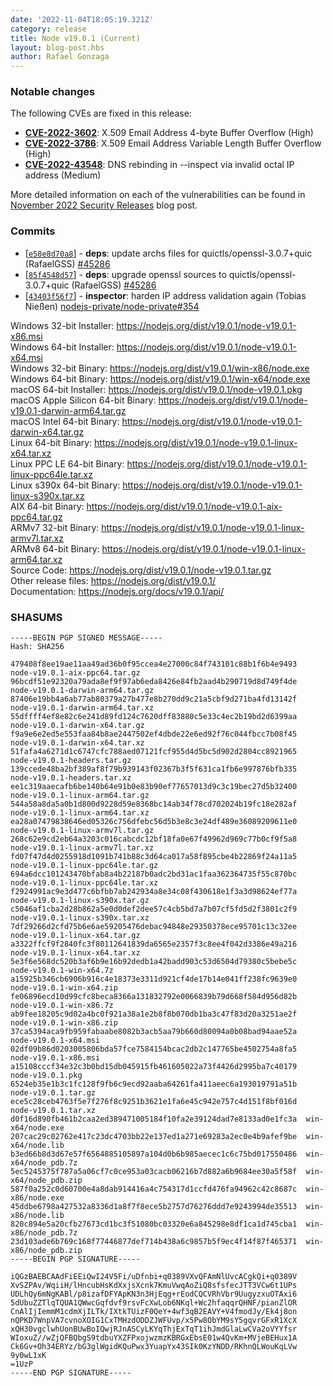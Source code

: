 ```yaml
---
date: '2022-11-04T18:05:19.321Z'
category: release
title: Node v19.0.1 (Current)
layout: blog-post.hbs
author: Rafael Gonzaga
---
```


### Notable changes

The following CVEs are fixed in this release:

- **[CVE-2022-3602](https://cve.mitre.org/cgi-bin/cvename.cgi?name=CVE-2022-3602)**: X.509 Email Address 4-byte Buffer Overflow (High)
- **[CVE-2022-3786](https://cve.mitre.org/cgi-bin/cvename.cgi?name=CVE-2022-3786)**: X.509 Email Address Variable Length Buffer Overflow (High)
- **[CVE-2022-43548](https://cve.mitre.org/cgi-bin/cvename.cgi?name=CVE-2022-43548)**: DNS rebinding in --inspect via invalid octal IP address (Medium)

More detailed information on each of the vulnerabilities can be found in [November 2022 Security Releases](https://nodejs.org/en/blog/vulnerability/november-2022-security-releases/) blog post.

### Commits

- \[[`e58e8d70a8`](https://github.com/nodejs/node/commit/e58e8d70a8)] - **deps**: update archs files for quictls/openssl-3.0.7+quic (RafaelGSS) [#45286](https://github.com/nodejs/node/pull/45286)
- \[[`85f4548d57`](https://github.com/nodejs/node/commit/85f4548d57)] - **deps**: upgrade openssl sources to quictls/openssl-3.0.7+quic (RafaelGSS) [#45286](https://github.com/nodejs/node/pull/45286)
- \[[`43403f56f7`](https://github.com/nodejs/node/commit/43403f56f7)] - **inspector**: harden IP address validation again (Tobias Nießen) [nodejs-private/node-private#354](https://github.com/nodejs-private/node-private/pull/354)

Windows 32-bit Installer: https://nodejs.org/dist/v19.0.1/node-v19.0.1-x86.msi \
Windows 64-bit Installer: https://nodejs.org/dist/v19.0.1/node-v19.0.1-x64.msi \
Windows 32-bit Binary: https://nodejs.org/dist/v19.0.1/win-x86/node.exe \
Windows 64-bit Binary: https://nodejs.org/dist/v19.0.1/win-x64/node.exe \
macOS 64-bit Installer: https://nodejs.org/dist/v19.0.1/node-v19.0.1.pkg \
macOS Apple Silicon 64-bit Binary: https://nodejs.org/dist/v19.0.1/node-v19.0.1-darwin-arm64.tar.gz \
macOS Intel 64-bit Binary: https://nodejs.org/dist/v19.0.1/node-v19.0.1-darwin-x64.tar.gz \
Linux 64-bit Binary: https://nodejs.org/dist/v19.0.1/node-v19.0.1-linux-x64.tar.xz \
Linux PPC LE 64-bit Binary: https://nodejs.org/dist/v19.0.1/node-v19.0.1-linux-ppc64le.tar.xz \
Linux s390x 64-bit Binary: https://nodejs.org/dist/v19.0.1/node-v19.0.1-linux-s390x.tar.xz \
AIX 64-bit Binary: https://nodejs.org/dist/v19.0.1/node-v19.0.1-aix-ppc64.tar.gz \
ARMv7 32-bit Binary: https://nodejs.org/dist/v19.0.1/node-v19.0.1-linux-armv7l.tar.xz \
ARMv8 64-bit Binary: https://nodejs.org/dist/v19.0.1/node-v19.0.1-linux-arm64.tar.xz \
Source Code: https://nodejs.org/dist/v19.0.1/node-v19.0.1.tar.gz \
Other release files: https://nodejs.org/dist/v19.0.1/ \
Documentation: https://nodejs.org/docs/v19.0.1/api/

### SHASUMS

```
-----BEGIN PGP SIGNED MESSAGE-----
Hash: SHA256

479408f8ee19ae11aa49ad36b0f95ccea4e27000c84f743101c88b1f6b4e9493  node-v19.0.1-aix-ppc64.tar.gz
96bcdf51e92320a79ada8ef9f97ab6eda8426e84fb2aad4b290719d8d749f4de  node-v19.0.1-darwin-arm64.tar.gz
87406e19bb4a6ab77ab80379a27b477e8b270dd9c21a5cbf9d271ba4fd13142f  node-v19.0.1-darwin-arm64.tar.xz
55dffff4ef8e82c6e241d89fd124c7620dff83880c5e33c4ec2b19bd2d6399aa  node-v19.0.1-darwin-x64.tar.gz
f9a9e6e2ed5e553faa84b8ae2447502ef4dbde22e6ed92f76c044fbcc7b08f45  node-v19.0.1-darwin-x64.tar.xz
51fafa4a6271d1c6747cfc788aed07121fcf955d4d5bc5d902d2804cc8921965  node-v19.0.1-headers.tar.gz
139ccede48ba2bf389af8f79b939143f02367b3f5f631ca1fb6e997876bfb335  node-v19.0.1-headers.tar.xz
ee1c319aaecafb6be140b64e91b0e83b90ef77657013d9c3c19bec27d5b32400  node-v19.0.1-linux-arm64.tar.gz
544a58a8da5a0b1d800d9228d59e8368bc14ab34f78cd702024b19fc18e282af  node-v19.0.1-linux-arm64.tar.xz
ea28a07479838646ed05326c756dfebc56d5b3e8c3e24df489e36089209611e0  node-v19.0.1-linux-armv7l.tar.gz
268c62e9cd2eb64a3203c016cabcdc12bf18fa0e67f49962d969c77b0cf9f5a8  node-v19.0.1-linux-armv7l.tar.xz
fd07f47d4d0255918d1091b741b88c3d64ca017a58f895cbe4b22869f24a11a5  node-v19.0.1-linux-ppc64le.tar.gz
694a6dcc101243470bfab8a4b22187b0adc2bd31ac1faa362364735f55c870bc  node-v19.0.1-linux-ppc64le.tar.xz
f2924991ac9e3d477c6bfbb7ab242934a8e34c08f430618e1f3a3d98624ef77a  node-v19.0.1-linux-s390x.tar.gz
c5046af1cba2d28b862a5e0d0def2dee57c4cb5bd7a7b07cf5fd5d2f3801c2f9  node-v19.0.1-linux-s390x.tar.xz
7df29266d2cfd75b6e6ae59205476debac94848e29350378ece95701c13c32ee  node-v19.0.1-linux-x64.tar.gz
a3322ffcf9f2840fc3f80112641839da6565e2357f3c8ee4f042d3386e49a216  node-v19.0.1-linux-x64.tar.xz
5e3f6e568dc520b3af6b9e16b92dedb1a42badd903c53d6504d79380c5bebe5c  node-v19.0.1-win-x64.7z
a15925b346cb6906b916c4e18373e3311d921cf4de17b14e041ff238fc9639e0  node-v19.0.1-win-x64.zip
fe06896ecd10d99cfc8beca8366a131832792e0066839b79d668f584d956d82b  node-v19.0.1-win-x86.7z
ab9fee18205c9d02a4bc0f921a38a1e2b8f8b070db1ba3c47f83d20a3251ae2f  node-v19.0.1-win-x86.zip
37ca5394aca9fb959fabaabe8082b3acb5aa79b660d80094a0b08bad94aae52a  node-v19.0.1-x64.msi
02df09b86d0203005806bda57fce7584154bcac2db2c147765be4502754a8fa5  node-v19.0.1-x86.msi
a15108cccf34e32c3b0bd15db045915fb461605022a73f4426d2995ba7c40179  node-v19.0.1.pkg
6524eb35e1b3c1fc128f9fb6c9ecd92aaba64261fa411aeec6a193019791a51b  node-v19.0.1.tar.gz
ece5c28ceb4763f5e7f276f8c9251b3621e1fa6e45c942e757c4d151f8bf016d  node-v19.0.1.tar.xz
d0f16d890fb461b2caa2ed389471005184f10fa2e39124dad7e8133ad0e1fc3a  win-x64/node.exe
207cac29c02762e417c23dc4703bb22e137ed1a271e69283a2ec0e4b9afef9be  win-x64/node.lib
b3ed66b8d3d67e57f6564885105897a104d0b6b985aecec1c6c75bd017550486  win-x64/node_pdb.7z
5ec5245375f787a5a06cf7c0ce953a03cacb06216b7d882a6b9684ee30a5f58f  win-x64/node_pdb.zip
587f0a252c0d60700e4a8dab914416a4c754317d1ccfd476fa94962c42c8687c  win-x86/node.exe
45ddbe6798a427532a8336d1a8f7f8ece5b2757d76276ddd7e9243994de35513  win-x86/node.lib
820c894e5a20cfb27673cd1bc3f51080bc03320e6a845298e8df1ca1d745cba1  win-x86/node_pdb.7z
23d103ade6b769c168f77446877def714b438a6c9857b5f9ec4f14f87f465371  win-x86/node_pdb.zip
-----BEGIN PGP SIGNATURE-----

iQGzBAEBCAAdFiEEiQwI24V5Fi/uDfnbi+q0389VXvQFAmNlUvcACgkQi+q0389V
XvSZPAv/WqiiH/lHncubHsKdXxjsXcnk7KmuVwqAoZiQ8sfsfecJTT3VCw6t1UPs
UDLhQy6mNgKABl/p8izafDFYApKN3n3HjEqg+rEodCQCVRhVbr9UugyzxuOTAxi6
5dUbuZZTlqTQUA1QWwcGqfdvf9rsvFcXwLob6NKql+Wc2hfaqqrQHNF/pianZlOR
CnAlIjIemmM1cdmXjILTk/IXtkTUizF0QeY+4wf3qB2EAVY+V4fmodJy/Ek4j8on
nQPKD7WnpVA7cvnoXOIG1CxTMHzdODDZJWFUvp/x5Pw8ObYM9sY5gqvrGFxR1XcX
xQH30vgclwhUonBUwBoIQwjRJnASCyLKYqThjExTqT1ihJmdGlaLwCVa2oVYYfsr
WIoxuZ//wZjQFBQbgS9tdbuYXZFPxojwzmzKBRGxEbsE01w4QvKm+MVjeBEHux1A
Ck6Gv+Oh34ERYz/bG3glWgidKQuPwx3YuapYx43SIk0KzYNDD/RKhnQLWouKqLVw
9y0wL1xK
=1UzP
-----END PGP SIGNATURE-----

```
